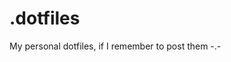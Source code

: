 # .dotfiles
My personal dotfiles, if I remember to post them -.-


<need lain and Font Awesome on config folder for AwesomeWM>
